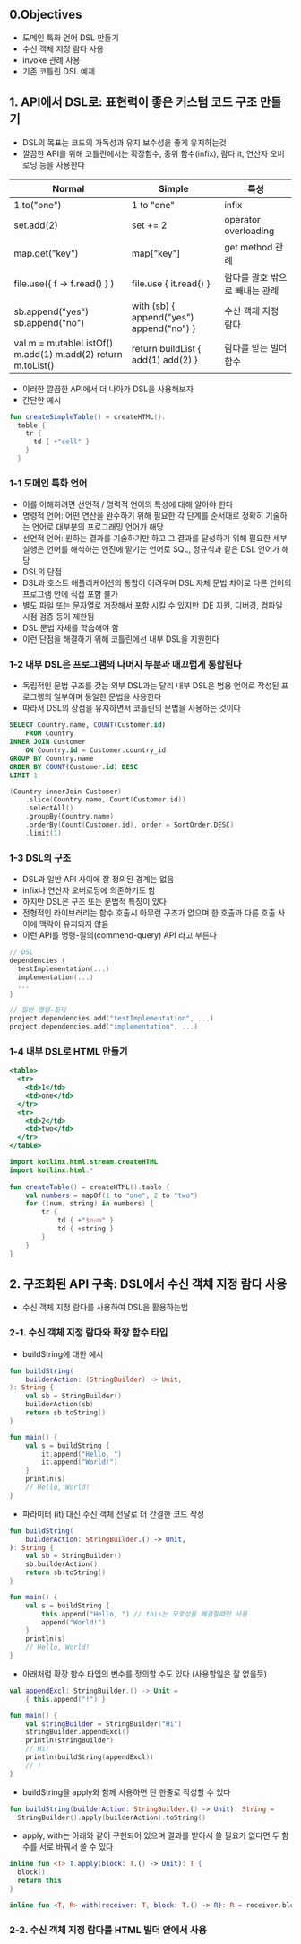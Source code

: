 ## 0.Objectives
- 도메인 특화 언어 DSL 만들기
- 수신 객체 지정 람다 사용
- invoke 관례 사용
- 기존 코틀린 DSL 예제

## 1. API에서 DSL로: 표현력이 좋은 커스텀 코드 구조 만들기
- DSL의 목표는 코드의 가독성과 유지 보수성을 좋게 유지하는것
- 깔끔한 API를 위해 코틀린에서는 확장함수, 중위 함수(infix), 람다 it, 연산자 오버로딩 등을 사용한다

| Normal                                                           | Simple                                       | 특성                           |
|------------------------------------------------------------------|----------------------------------------------|--------------------------------|
| 1.to("one")                                                      | 1 to "one"                                   | infix                          |
| set.add(2)                                                       | set += 2                                     | operator overloading           |
| map.get("key")                                                   | map["key"]                                   | get method 관례                |
| file.use({ f -> f.read() } )                                     | file.use { it.read() }                       | 람다를 괄호 밖으로 빼내는 관례 |
| sb.append("yes")  sb.append("no")                                | with (sb) {   append("yes")   append("no") } | 수신 객체 지정 람다            |
| val m = mutableListOf<Int>() m.add(1) m.add(2) return m.toList() | return buildList {   add(1)   add(2) }       | 람다를 받는 빌더 함수          |

- 이러한 깔끔한 API에서 더 나아가 DSL을 사용해보자
- 간단한 예시
```.kt
fun createSimpleTable() = createHTML().
  table {
    tr {
      td { +"cell" }
    }
  }
```

### 1-1 도메인 특화 언어
- 이를 이해하려면 선언적 / 명력적 언어의 특성에 대해 알아야 한다
- 명령적 언어: 어떤 연산을 완수하기 위해 필요한 각 단계를 순서대로 정확히 기술하는 언어로 대부분의 프로그래밍 언어가 해당
- 선언적 언어: 원하는 결과를 기술하기만 하고 그 결과를 달성하기 위해 필요한 세부 실행은 언어를 해석하는 엔진에 맡기는 언어로 SQL, 정규식과 같은 DSL 언어가 해당
- DSL의 단점
- DSL과 호스트 애플리케이션의 통합이 어려우며 DSL 자체 문법 차이로 다른 언어의 프로그램 안에 직접 포함 불가
- 별도 파일 또는 문자열로 저장해서 포함 시킬 수 있지만 IDE 지원, 디버깅, 컴파일 시점 검증 등이 제한됨
- DSL 문법 자체를 학습해야 함
- 이런 단점을 해결하기 위해 코틀린에선 내부 DSL을 지원한다

### 1-2 내부 DSL은 프로그램의 나머지 부분과 매끄럽게 통합된다
- 독립적인 문법 구조를 갖는 외부 DSL과는 달리 내부 DSL은 범용 언어로 작성된 프로그랭의 일부이며 동일한 문법을 사용한다
- 따라서 DSL의 장점을 유지하면서 코틀린의 문법을 사용하는 것이다

```.sql
SELECT Country.name, COUNT(Customer.id)
    FROM Country
INNER JOIN Customer
    ON Country.id = Customer.country_id
GROUP BY Country.name
ORDER BY COUNT(Customer.id) DESC
LIMIT 1
```
```.kt
(Country innerJoin Customer)
    .slice(Country.name, Count(Customer.id))
    .selectAll()
    .groupBy(Country.name)
    .orderBy(Count(Customer.id), order = SortOrder.DESC)
    .limit(1)
```

### 1-3 DSL의 구조
- DSL과 일반 API 사이에 잘 정의된 경계는 없음
- infix나 연산자 오버로딩에 의존하기도 함
- 하지만 DSL은 구조 또는 문법적 특징이 있다
- 전형적인 라이브러리는 함수 호출시 아무런 구조가 없으며 한 호출과 다른 호출 사이에 맥락이 유지되지 않음
- 이런 API를 명령-질의(commend-query) API 라고 부른다

```.kt
// DSL
dependencies {
  testImplementation(...)
  implementation(...)
  ...
}

// 일반 명령-질의
project.dependencies.add("testImplementation", ...)
project.dependencies.add("implementation", ...)
```

### 1-4 내부 DSL로 HTML 만들기

```.html
<table>
  <tr>
    <td>1</td>
    <td>one</td>
  </tr>
  <tr>
    <td>2</td>
    <td>two</td>
  </tr>
</table>
```

```.kt
import kotlinx.html.stream.createHTML
import kotlinx.html.*
 
fun createTable() = createHTML().table {
    val numbers = mapOf(1 to "one", 2 to "two")
    for ((num, string) in numbers) {
        tr {
            td { +"$num" }
            td { +string }
        }
    }
}
```

## 2. 구조화된 API 구축: DSL에서 수신 객체 지정 람다 사용
- 수신 객체 지정 람다를 사용하여 DSL을 활용하는법

### 2-1. 수신 객체 지정 람다와 확장 함수 타입
- buildString에 대한 예시

```.kt
fun buildString(
    builderAction: (StringBuilder) -> Unit,
): String {
    val sb = StringBuilder()
    builderAction(sb)
    return sb.toString()
}

fun main() {
    val s = buildString {
        it.append("Hello, ")
        it.append("World!")
    }
    println(s)
    // Hello, World!
}
```
- 파라미터 (it) 대신 수신 객체 전달로 더 간결한 코드 작성
```.kt
fun buildString(
    builderAction: StringBuilder.() -> Unit,
): String {
    val sb = StringBuilder()
    sb.builderAction()
    return sb.toString()
}

fun main() {
    val s = buildString {
        this.append("Hello, ") // this는 모호성을 해결할때만 사용
        append("World!")
    }
    println(s)
    // Hello, World!
}

```
- 아래처럼 확장 함수 타입의 변수를 정의할 수도 있다 (사용할일은 잘 없을듯)
```.kt
val appendExcl: StringBuilder.() -> Unit =
    { this.append("!") }

fun main() {
    val stringBuilder = StringBuilder("Hi")
    stringBuilder.appendExcl()
    println(stringBuilder)
    // Hi!
    println(buildString(appendExcl))
    // !
}
```
- buildString을 apply와 함께 사용하면 단 한줄로 작성할 수 있다
```.kt
fun buildString(builderAction: StringBuilder.() -> Unit): String =
  StringBuilder().apply(builderAction).toString()
```
- apply, with는 아래와 같이 구현되어 있으며 결과를 받아서 쓸 필요가 없다면 두 함수를 서로 바꿔서 쓸 수 있다
```.kt
inline fun <T> T.apply(block: T.() -> Unit): T {
  block()
  return this
}

inline fun <T, R> with(receiver: T, block: T.() -> R): R = receiver.block()
```

### 2-2. 수신 객체 지정 람다를 HTML 빌더 안에서 사용
```.kt

```

